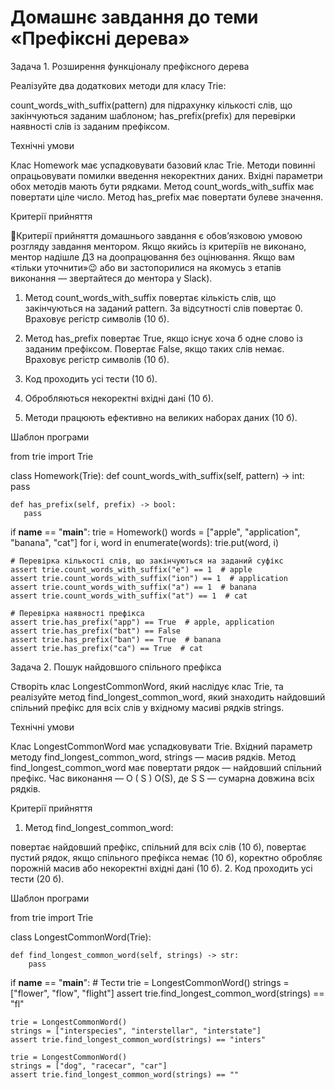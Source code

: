 # Домашнє завдання до теми «Префіксні дерева»



Задача 1. Розширення функціоналу префіксного дерева



Реалізуйте два додаткових методи для класу Trie:

count_words_with_suffix(pattern) для підрахунку кількості слів, що закінчуються заданим шаблоном;
has_prefix(prefix) для перевірки наявності слів із заданим префіксом.


Технічні умови

Клас Homework має успадковувати базовий клас Trie.
Методи повинні опрацьовувати помилки введення некоректних даних.
Вхідні параметри обох методів мають бути рядками.
Метод count_words_with_suffix має повертати ціле число.
Метод has_prefix має повертати булеве значення.


Критерії прийняття

📌Критерії прийняття домашнього завдання є обов’язковою умовою розгляду завдання ментором. Якщо якийсь із критеріїв не виконано, ментор надішле ДЗ на доопрацювання без оцінювання. Якщо вам «тільки уточнити»😉 або ви застопорилися на якомусь з етапів виконання — звертайтеся до ментора у Slack).
1. Метод count_words_with_suffix повертає кількість слів, що закінчуються на заданий pattern. За відсутності слів повертає 0. Враховує регістр символів (10 б).

2. Метод has_prefix повертає True, якщо існує хоча б одне слово із заданим префіксом. Повертає False, якщо таких слів немає. Враховує регістр символів (10 б).

3. Код проходить усі тести (10 б).

4. Обробляються некоректні вхідні дані (10 б).

5. Методи працюють ефективно на великих наборах даних (10 б).



Шаблон програми

from trie import Trie

class Homework(Trie):
    def count_words_with_suffix(self, pattern) -> int:
        pass

    def has_prefix(self, prefix) -> bool:
       pass

if __name__ == "__main__":
    trie = Homework()
    words = ["apple", "application", "banana", "cat"]
    for i, word in enumerate(words):
        trie.put(word, i)

    # Перевірка кількості слів, що закінчуються на заданий суфікс
    assert trie.count_words_with_suffix("e") == 1  # apple
    assert trie.count_words_with_suffix("ion") == 1  # application
    assert trie.count_words_with_suffix("a") == 1  # banana
    assert trie.count_words_with_suffix("at") == 1  # cat

    # Перевірка наявності префікса
    assert trie.has_prefix("app") == True  # apple, application
    assert trie.has_prefix("bat") == False
    assert trie.has_prefix("ban") == True  # banana
    assert trie.has_prefix("ca") == True  # cat





Задача 2. Пошук найдовшого спільного префікса



Створіть клас LongestCommonWord, який наслідує клас Trie, та реалізуйте метод find_longest_common_word, який знаходить найдовший спільний префікс для всіх слів у вхідному масиві рядків strings.



Технічні умови

Клас LongestCommonWord має успадковувати Trie.
Вхідний параметр методу find_longest_common_word, strings — масив рядків.
Метод find_longest_common_word має повертати рядок — найдовший спільний префікс.
Час виконання — 
O
(
S
)
O(S), де 
S
S — сумарна довжина всіх рядків.


Критерії прийняття

1. Метод find_longest_common_word:

повертає найдовший префікс, спільний для всіх слів (10 б),
повертає пустий рядок, якщо спільного префікса немає (10 б),
коректно обробляє порожній масив або некоректні вхідні дані (10 б).
2. Код проходить усі тести (20 б).



Шаблон програми

from trie import Trie

class LongestCommonWord(Trie):

    def find_longest_common_word(self, strings) -> str:
        pass

if __name__ == "__main__":
    # Тести
    trie = LongestCommonWord()
    strings = ["flower", "flow", "flight"]
    assert trie.find_longest_common_word(strings) == "fl"

    trie = LongestCommonWord()
    strings = ["interspecies", "interstellar", "interstate"]
    assert trie.find_longest_common_word(strings) == "inters"

    trie = LongestCommonWord()
    strings = ["dog", "racecar", "car"]
    assert trie.find_longest_common_word(strings) == ""



